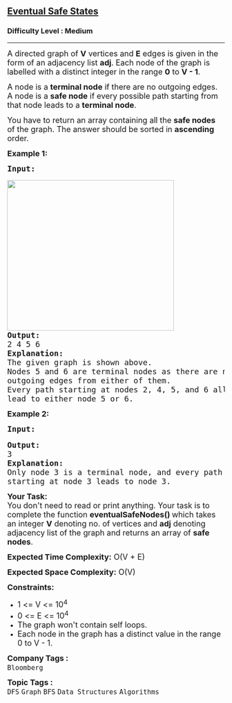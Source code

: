 <h2><a href="https://practice.geeksforgeeks.org/problems/eventual-safe-states/1">Eventual Safe States</a></h2><h3>Difficulty Level : Medium</h3><hr><div class="problems_problem_content__Xm_eO"><p><span style="font-size:18px">A directed graph of <strong>V</strong> vertices and <strong>E</strong> edges is given in the form of an adjacency list <strong>adj</strong>. Each node of the graph is labelled with a distinct integer in the range <strong>0</strong> to <strong>V - 1</strong>.</span></p>

<p><span style="font-size:18px">A node is a <strong>terminal node</strong> if there are no outgoing edges. A node is a <strong>safe node</strong> if every possible path starting from that node leads to a <strong>terminal node</strong>.</span></p>

<p><span style="font-size:18px">You have to return an array containing all the <strong>safe nodes</strong> of the graph. The answer should be sorted in <strong>ascending</strong> order.</span></p>

<p><strong><span style="font-size:18px">Example 1:</span></strong></p>

<pre><strong><span style="font-size:18px">Input:</span></strong>

<img alt="" src="https://media.geeksforgeeks.org/img-practice/booker1-1655493978.png" style="height:348px; width:386px">
<span style="font-size:18px"><strong>Output:</strong></span>
<span style="font-size:18px">2 4 5 6</span>
<span style="font-size:18px"><strong>Explanation:</strong></span>
<span style="font-size:18px">The given graph is shown above.</span>
<span style="font-size:18px">Nodes 5 and 6 are terminal nodes as there are no 
outgoing edges from either of them. </span>
<span style="font-size:18px">Every path starting at nodes 2, 4, 5, and 6 all 
lead to either node 5 or 6.</span>
</pre>

<p><strong><span style="font-size:18px">Example 2:</span></strong></p>

<pre><strong><span style="font-size:18px">Input:</span></strong>

<strong><span style="font-size:18px"><img alt="" src="https://media.geeksforgeeks.org/img-practice/booker2-1655494315.png"></span></strong>
<strong><span style="font-size:18px">Output:</span></strong>
<span style="font-size:18px">3</span>
<strong><span style="font-size:18px">Explanation:</span></strong>
<span style="font-size:18px">Only node 3 is a terminal node, and every path 
starting at node 3 leads to node 3.</span>
</pre>

<p><span style="font-size:18px"><strong>Your Task:</strong><br>
You don't need to read or print anything. Your task is to complete the function&nbsp;<strong>eventualSafeNodes</strong><strong>()&nbsp;</strong>which takes an integer&nbsp;<strong>V</strong> denoting no. of vertices and <strong>adj</strong> denoting adjacency list of the graph and returns an array of <strong>safe nodes</strong>.</span></p>

<p><span style="font-size:18px"><strong>Expected Time Complexity:</strong> O(V + E)</span></p>

<p><span style="font-size:18px"><strong>Expected Space Complexity:</strong> O(V)</span></p>

<p><span style="font-size:18px"><strong>Constraints:</strong></span></p>

<ul>
	<li><span style="font-size:18px">1 &lt;= V &lt;= 10<sup>4</sup></span></li>
	<li><span style="font-size:18px">0 &lt;= E &lt;= 10<sup>4</sup></span></li>
	<li><span style="font-size:18px">The graph won't contain self loops.</span></li>
	<li><span style="font-size:18px">Each node in the graph has a distinct value in the range 0 to V - 1.</span></li>
</ul>
</div><p><span style=font-size:18px><strong>Company Tags : </strong><br><code>Bloomberg</code>&nbsp;<br><p><span style=font-size:18px><strong>Topic Tags : </strong><br><code>DFS</code>&nbsp;<code>Graph</code>&nbsp;<code>BFS</code>&nbsp;<code>Data Structures</code>&nbsp;<code>Algorithms</code>&nbsp;